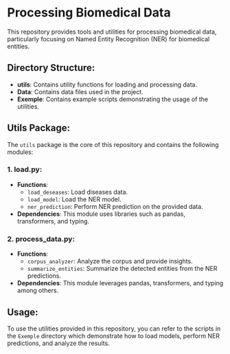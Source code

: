 # Processing Biomedical Data

This repository provides tools and utilities for processing biomedical data, particularly focusing on Named Entity Recognition (NER) for biomedical entities.

## Directory Structure:

- **utils**: Contains utility functions for loading and processing data.
- **Data**: Contains data files used in the project.
- **Exemple**: Contains example scripts demonstrating the usage of the utilities.

## Utils Package:

The `utils` package is the core of this repository and contains the following modules:

### 1. **load.py**:
   - **Functions**:
     - `load_deseases`: Load diseases data.
     - `load_model`: Load the NER model.
     - `ner_prediction`: Perform NER prediction on the provided data.
   - **Dependencies**: This module uses libraries such as pandas, transformers, and typing.

### 2. **process_data.py**:
   - **Functions**:
     - `corpus_analyzer`: Analyze the corpus and provide insights.
     - `summarize_entities`: Summarize the detected entities from the NER predictions.
   - **Dependencies**: This module leverages pandas, transformers, and typing among others.

## Usage:

To use the utilities provided in this repository, you can refer to the scripts in the `Exemple` directory which demonstrate how to load models, perform NER predictions, and analyze the results.

